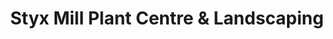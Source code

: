 ---
title: "Styx Mill Plant Centre & Landscaping"
url: /christchurch/styx-mill-plant-centre-und-landscaping/
shop: Garten-Center
---